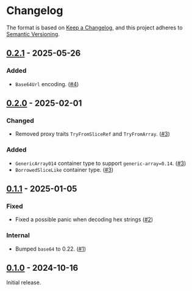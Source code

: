 # Changelog

The format is based on [Keep a Changelog](https://keepachangelog.com/en/1.0.0/),
and this project adheres to [Semantic Versioning](https://semver.org/spec/v2.0.0.html).


## [0.2.1] - 2025-05-26


### Added

- `Base64Url` encoding. ([#4])


[#4]: https://github.com/fjarri/serde-encoded-bytes/pull/4


## [0.2.0] - 2025-02-01

### Changed

- Removed proxy traits `TryFromSliceRef` and `TryFromArray`. ([#3])


### Added

- `GenericArray014` container type to support `generic-array=0.14`. ([#3])
- `BorrowedSliceLike` container type. ([#3])


[#3]: https://github.com/fjarri/serde-encoded-bytes/pull/3


## [0.1.1] - 2025-01-05

### Fixed

- Fixed a possible panic when decoding hex strings ([#2])


### Internal

- Bumped `base64` to 0.22. ([#1])


[#1]: https://github.com/fjarri/serde-encoded-bytes/pull/1
[#2]: https://github.com/fjarri/serde-encoded-bytes/pull/2


## [0.1.0] - 2024-10-16

Initial release.


[0.1.0]: https://github.com/fjarri/serde-encoded-bytes/releases/tag/v0.1.0
[0.1.1]: https://github.com/fjarri/serde-encoded-bytes/releases/tag/v0.1.1
[0.2.0]: https://github.com/fjarri/serde-encoded-bytes/releases/tag/v0.2.0
[0.2.1]: https://github.com/fjarri/serde-encoded-bytes/releases/tag/v0.2.1
